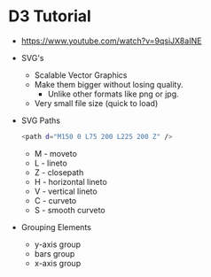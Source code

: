 # D3 Tutorial

* <https://www.youtube.com/watch?v=9qsiJX8aINE>
* SVG's
  * Scalable Vector Graphics
  * Make them bigger without losing quality.
    * Unlike other formats like png or jpg.
  * Very small file size (quick to load)
* SVG Paths
  
  ```bash
  <path d="M150 0 L75 200 L225 200 Z" />
  ```

  * M - moveto
  * L - lineto
  * Z - closepath
  * H - horizontal lineto
  * V - vertical lineto
  * C - curveto
  * S - smooth curveto

* Grouping Elements
  * y-axis group
  * bars group
  * x-axis group
  